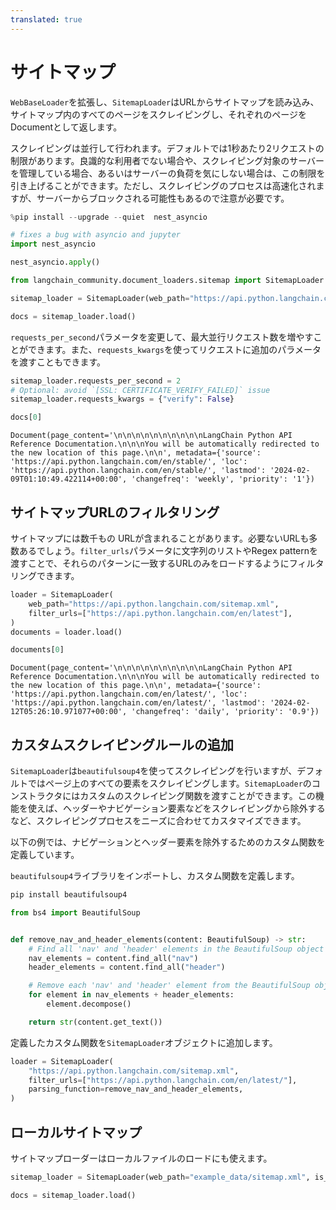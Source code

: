 ```yaml
---
translated: true
---
```


# サイトマップ

`WebBaseLoader`を拡張し、`SitemapLoader`はURLからサイトマップを読み込み、サイトマップ内のすべてのページをスクレイピングし、それぞれのページをDocumentとして返します。

スクレイピングは並行して行われます。デフォルトでは1秒あたり2リクエストの制限があります。良識的な利用者でない場合や、スクレイピング対象のサーバーを管理している場合、あるいはサーバーの負荷を気にしない場合は、この制限を引き上げることができます。ただし、スクレイピングのプロセスは高速化されますが、サーバーからブロックされる可能性もあるので注意が必要です。

```python
%pip install --upgrade --quiet  nest_asyncio
```

```python
# fixes a bug with asyncio and jupyter
import nest_asyncio

nest_asyncio.apply()
```

```python
from langchain_community.document_loaders.sitemap import SitemapLoader
```

```python
sitemap_loader = SitemapLoader(web_path="https://api.python.langchain.com/sitemap.xml")

docs = sitemap_loader.load()
```

`requests_per_second`パラメータを変更して、最大並行リクエスト数を増やすことができます。また、`requests_kwargs`を使ってリクエストに追加のパラメータを渡すこともできます。

```python
sitemap_loader.requests_per_second = 2
# Optional: avoid `[SSL: CERTIFICATE_VERIFY_FAILED]` issue
sitemap_loader.requests_kwargs = {"verify": False}
```

```python
docs[0]
```

```output
Document(page_content='\n\n\n\n\n\n\n\n\n\nLangChain Python API Reference Documentation.\n\n\nYou will be automatically redirected to the new location of this page.\n\n', metadata={'source': 'https://api.python.langchain.com/en/stable/', 'loc': 'https://api.python.langchain.com/en/stable/', 'lastmod': '2024-02-09T01:10:49.422114+00:00', 'changefreq': 'weekly', 'priority': '1'})
```

## サイトマップURLのフィルタリング

サイトマップには数千もの URLが含まれることがあります。必要ないURLも多数あるでしょう。`filter_urls`パラメータに文字列のリストやRegex patternを渡すことで、それらのパターンに一致するURLのみをロードするようにフィルタリングできます。

```python
loader = SitemapLoader(
    web_path="https://api.python.langchain.com/sitemap.xml",
    filter_urls=["https://api.python.langchain.com/en/latest"],
)
documents = loader.load()
```

```python
documents[0]
```

```output
Document(page_content='\n\n\n\n\n\n\n\n\n\nLangChain Python API Reference Documentation.\n\n\nYou will be automatically redirected to the new location of this page.\n\n', metadata={'source': 'https://api.python.langchain.com/en/latest/', 'loc': 'https://api.python.langchain.com/en/latest/', 'lastmod': '2024-02-12T05:26:10.971077+00:00', 'changefreq': 'daily', 'priority': '0.9'})
```

## カスタムスクレイピングルールの追加

`SitemapLoader`は`beautifulsoup4`を使ってスクレイピングを行いますが、デフォルトではページ上のすべての要素をスクレイピングします。`SitemapLoader`のコンストラクタにはカスタムのスクレイピング関数を渡すことができます。この機能を使えば、ヘッダーやナビゲーション要素などをスクレイピングから除外するなど、スクレイピングプロセスをニーズに合わせてカスタマイズできます。

以下の例では、ナビゲーションとヘッダー要素を除外するためのカスタム関数を定義しています。

`beautifulsoup4`ライブラリをインポートし、カスタム関数を定義します。

```python
pip install beautifulsoup4
```

```python
from bs4 import BeautifulSoup


def remove_nav_and_header_elements(content: BeautifulSoup) -> str:
    # Find all 'nav' and 'header' elements in the BeautifulSoup object
    nav_elements = content.find_all("nav")
    header_elements = content.find_all("header")

    # Remove each 'nav' and 'header' element from the BeautifulSoup object
    for element in nav_elements + header_elements:
        element.decompose()

    return str(content.get_text())
```

定義したカスタム関数を`SitemapLoader`オブジェクトに追加します。

```python
loader = SitemapLoader(
    "https://api.python.langchain.com/sitemap.xml",
    filter_urls=["https://api.python.langchain.com/en/latest/"],
    parsing_function=remove_nav_and_header_elements,
)
```

## ローカルサイトマップ

サイトマップローダーはローカルファイルのロードにも使えます。

```python
sitemap_loader = SitemapLoader(web_path="example_data/sitemap.xml", is_local=True)

docs = sitemap_loader.load()
```
